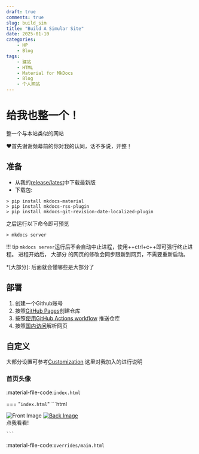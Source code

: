 ```yaml
---
draft: true 
comments: true
slug: build_sim
title: "Build A Simular Site"
date: 2025-01-10
categories: 
    - HP
    - Blog
tags:
    - 建站
    - HTML
    - Material for MkDocs
    - Blog
    - 个人网站
---
```

# 给我也整一个！

整一个与本站类似的网站

<!-- more -->

:heart:首先谢谢频幕前的你对我的认同，话不多说，开整！

## 准备

- 从我的[release/latest](https://github.com/Lvista/Lvista.github.io/releases/latest)中下载最新版
- 下载包:
<!-- termynal -->

```
> pip install mkdocs-material
> pip install mkdocs-rss-plugin
> pip install mkdocs-git-revision-date-localized-plugin
```
之后运行以下命令即可预览
<!-- termynal -->
```
> mkdocs server
```
!!! tip 
    `mkdocs server`运行后不会自动中止进程，使用++ctrl+c++即可强行终止进程。
    进程开始后， 大部分 的网页的修改会同步跟新到网页，不需要重新启动。

*[大部分]: 后面就会懂哪些是大部分了
## 部署

1. 创建一个Github账号
2. 按照[GitHub Pages](https://pages.github.com/)创建仓库
3. 按照[使用GitHub Actions workflow](http://127.0.0.1:8000/blog/2025/01/08/site_build/#github-actions-workflow)
推送仓库
4. 按照[国内访问](http://127.0.0.1:8000/blog/2025/01/08/site_build/#_2)解析网页

## 自定义

大部分设置可参考[Customization](https://squidfunk.github.io/mkdocs-material/customization/)
这里对我加入的进行说明

### 首页头像

:material-file-code:`index.html`

=== "`index.html`"
    ```html
    <div class="flip-container">
        <div class="image-container">
            <!-- docs/assets/images/logo_noBG_circle.png -->
            <img src="https://s2.loli.net/2025/01/09/ve1piNRt6M5ycDQ.png" alt="Front Image">
            <a href="/template/" >
                <!-- docs/assets/images/self_shoot.png -->
                <img src="https://s2.loli.net/2025/01/09/wOzTR9Kyfq2jMHo.png" alt="Back Image">
            </a>
        </div>
        <div class="hover-block">
            点我看看!
        </div>
    </div>

    ```

:material-file-code:`overrides/main.html`


